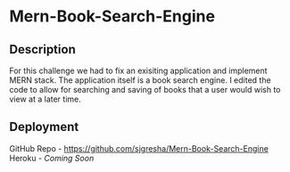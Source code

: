 # Mern-Book-Search-Engine

## Description
For this challenge we had to fix an exisiting application and implement MERN stack. The application itself is a book search engine. I edited the code to allow for searching and saving of books that a user would wish to view at a later time.

## Deployment

GitHub Repo - https://github.com/sjgresha/Mern-Book-Search-Engine
Heroku - *Coming Soon* 